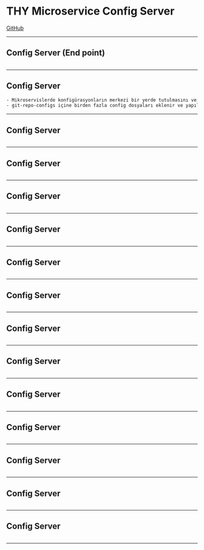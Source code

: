 # THY Microservice Config Server
[GitHub](https://github.com/hamitmizrak/Thy_microservice_2_ConfigServer)

---

## Config Server (End point)
```sh 

```
---

## Config Server
```sh 
- Mikroservislerde konfigürasyonların merkezi bir yerde tutulmasını ve kullanılmasını sağlar.
- git-repo-configs içine birden fazla config dosyaları eklenir ve yapılandırılma sağlanır.

```
---

## Config Server
```sh 

```
---

## Config Server
```sh 

```
---

## Config Server
```sh 

```
---

## Config Server
```sh 

```
---

## Config Server
```sh 

```
---

## Config Server
```sh 

```
---

## Config Server
```sh 

```
---

## Config Server
```sh 

```
---

## Config Server
```sh 

```
---

## Config Server
```sh 

```
---

## Config Server
```sh 

```
---

## Config Server
```sh 

```
---

## Config Server
```sh 

```
---

